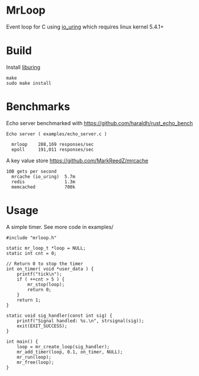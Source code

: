 
# MrLoop

Event loop for C using [io_uring](https://github.com/axboe/liburing) which requires linux kernel 5.4.1+

# Build

Install [liburing](https://github.com/axboe/liburing)

```
make
sudo make install
```

# Benchmarks

Echo server benchmarked with https://github.com/haraldh/rust_echo_bench

```
Echo server ( examples/echo_server.c )

  mrloop    288,169 responses/sec
  epoll     191,011 responses/sec 

```

A key value store https://github.com/MarkReedZ/mrcache

```
10B gets per second
  mrcache (io_uring)  5.7m
  redis               1.3m
  memcached           700k
```

# Usage

A simple timer.  See more code in examples/

```
#include "mrloop.h"

static mr_loop_t *loop = NULL;
static int cnt = 0;

// Return 0 to stop the timer
int on_timer( void *user_data ) {
    printf("tick\n");
    if ( ++cnt > 5 ) {
        mr_stop(loop);
        return 0;
    }
    return 1;
}

static void sig_handler(const int sig) {
    printf("Signal handled: %s.\n", strsignal(sig));
    exit(EXIT_SUCCESS);
}

int main() {
    loop = mr_create_loop(sig_handler);
    mr_add_timer(loop, 0.1, on_timer, NULL);
    mr_run(loop);
    mr_free(loop);
}
```
